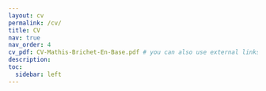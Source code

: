 ```yaml
---
layout: cv
permalink: /cv/
title: CV
nav: true
nav_order: 4
cv_pdf: CV-Mathis-Brichet-En-Base.pdf # you can also use external links here
description: 
toc:
  sidebar: left
---
```


